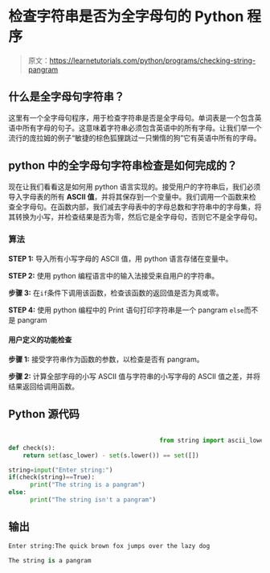 # 检查字符串是否为全字母句的 Python 程序

> 原文：<https://learnetutorials.com/python/programs/checking-string-pangram>

## 什么是全字母句字符串？

这里有一个全字母句程序，用于检查字符串是否是全字母句。单词表是一个包含英语中所有字母的句子。这意味着字符串必须包含英语中的所有字母。让我们举一个流行的庞拉姆的例子“敏捷的棕色狐狸跳过一只懒惰的狗”它有英语中所有的字母。

## python 中的全字母句字符串检查是如何完成的？

现在让我们看看这是如何用 python 语言实现的。接受用户的字符串后，我们必须导入字母表的所有 **ASCII 值**，并将其保存到一个变量中。我们调用一个函数来检查全字母句。在函数内部，我们减去字母表中的字母总数和字符串中的字母集，将其转换为小写，并检查结果是否为零，然后它是全字母句，否则它不是全字母句。

### 算法

**STEP 1:** 导入所有小写字母的 ASCII 值，用 python 语言存储在变量中。

**STEP 2:** 使用 python 编程语言中的输入法接受来自用户的字符串。

**步骤 3:** 在`if`条件下调用该函数，检查该函数的返回值是否为真或零。

**STEP 4:** 使用 python 编程中的 Print 语句打印字符串是一个 pangram `else`而不是 pangram

#### 用户定义的功能检查

**步骤 1:** 接受字符串作为函数的参数，以检查是否有 pangram。

**步骤 2:** 计算全部字母的小写 ASCII 值与字符串的小写字母的 ASCII 值之差，并将结果返回给调用函数。

## Python 源代码

```py

                                          from string import ascii_lowercase as asc_lower
def check(s):
    return set(asc_lower) - set(s.lower()) == set([])

string=input("Enter string:")
if(check(string)==True):
      print("The string is a pangram")
else:
      print("The string isn't a pangram")

```

## 输出

```py
Enter string:The quick brown fox jumps over the lazy dog

The string is a pangram
```